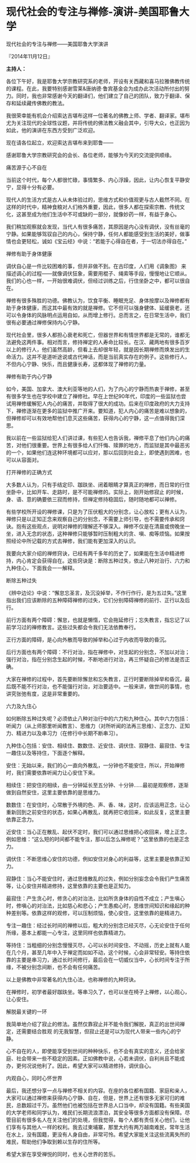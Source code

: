# 现代社会的专注与禅修-演讲-美国耶鲁大学

现代社会的专注与禅修——美国耶鲁大学演讲

『2014年11月12日』

**主持人：**

各位下午好，我是耶鲁大学宗教研究系的老师，开设有关西藏和喜马拉雅佛教传统的课程。在此，我要特别感谢雪莱&唐纳德·鲁宾基金会为成办此次活动所付出的努力。同时，我也非常感谢今天的翻译们，他们建立了自己的团队，致力于翻译、保存和延续藏传佛教的教法。

我很荣幸能有机会介绍索达吉堪布这样一位著名的佛教上师、学者、翻译家。堪布尤为关注现代的全球性议题，并将传统的佛法教义融会其中，引导大众，也正因为如此，他的演讲在东西方受到广泛欢迎。

现在请各位起立，欢迎索达吉堪布来到耶鲁——

感谢耶鲁大学宗教研究会的会长、各位老师，能够为今天的交流提供顺缘。

痛苦源于心不自在

当前这个时代，每个人都很忙碌，事情繁多、内心浮躁，因此，让内心恢复平静安宁，显得十分有必要。

现代人的生活方式是古人从未体验过的，思维方式和价值观更与古人截然不同。在这样的时代中，精神食粮对人们格外重要，因此，很多人都在探索宗教、传统文化，这甚至成为他们生活中不可或缺的一部分，就像妙药一样，有益于身心。

我们稍加观察就会发现，当代人有很多痛苦，其原因是内心没有调伏，没有丝毫的宁静。如果能够驾驭自己的内心，保持宁静，任何人都能感受到生活的美好，做事情也会更轻松，诚如《宝云经》中说：“若能于心得自在者，于一切法亦得自在。”

禅修有助于身体健康

调伏自心是一件比较困难的事，但并非做不到。在古印度，人们用《调象图》 来描述调心的过程——就像调伏狂象，需要用棍子、绳索等手段，慢慢地让它顺从。我们的心也一样，一开始很难调伏，但经过训练之后，行住坐卧之中，都可以很自在。

禅修有很多殊胜的功德。佛教认为，饮食平衡、睡眠充足、身体按摩以及禅修都有助于身体健康，而这其中最有效的就是禅修。它不但可以强身健体、延缓衰老，还可以令身体的风脉明点运用自如，从而增上修行。总而言之，在日常生活中，我们很有必要通过禅修保持内心宁静。

现代社会里，很多人都担心衰老和死亡，但器世界和有情世界都是无常的，谁都无法避免这两件事。相对而言，修持禅定的人寿命比较长。在汉、藏两地有很多百岁以上的修行人，他们虽然高龄，但看上去却很年轻，就是因长期禅修而焕发出的生命活力。这并不是道听途说或古代神话，而是当前真实存在的例子。这些修行人，不但内心宁静、快乐，而且健康长寿，这都体现了禅修的力量。

禅修有助于内心宁静

如今，美国、加拿大、澳大利亚等地的人们，为了内心的宁静而热衷于禅修，甚至有很多学生也在学校中建立了禅修社。早在上世纪90年代，印度的一些监狱也尝试用禅修缓解犯人内心的痛苦，并取得了很大的成功。后来在印度政府的大力支持下，禅修逐渐在更多的监狱中推广开来。要知道，犯人内心的痛苦是难以想象的，但禅修却可以有效地帮他们息灭这些痛苦，获得内心的宁静，这一点值得我们深思。

我以前在一些监狱给犯人们讲过课，有些犯人也告诉我，禅修平息了他们内心的痛苦，对他们很重要。世界上有很多给人们忏悔、赎罪的地方，而监狱是其中最恶劣的一个，如果他们连这种环境都可以应对，那以后回到社会上，即使遇到困难，也可以从容面对。

打开禅修的正确方式

大多数人认为，只有手结定印、跏趺坐、闭着眼睛才算真正的禅修，而日常的行住坐卧中，比如开车、走路时，是不可能禅修的。实际上，刚开始修寂止 的时候，身、语、意的确要依三寂而修持，但禅定修持稳固后，随时随地都可以禅修。

有些学校所开设的禅修课，只是为了压伏粗大的分别念，让心放松；更有人认为，禅修只是以正知正念来观察自己的分别念，不需要上师引导，也不需要传承和窍诀。抱有这些观点，说明对禅修的理解还不够深入。禅修不仅是在清晨或傍晚坐一坐，进入无念的状态，这种禅修只能够暂时压制粗大的贪、嗔、痴等烦恼。如果按照经论中所记载的方式去禅修，我们能有更加深入的认识。

我要向大家介绍的禅修窍诀，已经有两千多年的历史了，如果能在生活中精进修持，内心肯定会获得自在。这些窍诀是：断除五种过失，依止八种对治行、六力和九种住心，下面我会一一解释。

断除五种过失

《辨中边论》中说：“懈怠忘圣言，及沉没掉举，不作行作行，是为五过失。”这里指出我们应该断除的五种障碍禅修的过失，它们分别障碍禅修的前行、正行以及后行。

前行方面有两个障碍：懈怠，也就是懒惰，它会拖延修行；忘失教言，指忘记了以前学习过的禅修教言。这些过失都会令我们无法依教奉行。

正行方面的障碍，是心向外散而导致的掉举和心过于内收而导致的昏沉。

后行方面也有两个障碍：不行对治，指在禅修中，对生起的分别念，不加以对治；强行对治，指在分别念生起的时候，不断地进行对治，再三怀疑自己的修法是否正确。

大家在禅修的过程中，首先要断除懈怠和忘失教言，正行时要断除掉举和昏沉，最后既不能不行对治，也不能强行对治，对治要适中。一般来讲，做世间的事情，也讲究张弛有度，这是非常重要的。

六力及九住心

如何断除五种过失呢？必须依止八种对治行中的六力和九种住心。其中六力包括：听闻力（从上师那里听闻教言）、思维力（对所听闻的法再三思维）、正念力、正知力、精进力以及串习力（在修行中长期不断串习）。

九种住心包括：安住、相续住、数数住、近安住、调伏住、寂静住、最寂住、专注一趣住以及等持住，下面逐个解释。

安住：无始以来，我们的心一直向外散乱，一分钟也不能安住，所以，开始禅修时，我们需要依靠听闻力让心安住下来。

相续住：把安住的相续，由一分钟延长至五分钟、十分钟……最初是观察修，逐渐做到自然安住，这里主要依靠的是思维力。

数数住：在安住时，心常散于外境的色、声、香、味，这时，应该运用正念，让心重新回到之前安住的状态，如果心再散乱，就再把它收回来，如此反复，这里主要依靠正念力。

近安住：当心正在散乱、起伏不定时，我们可以通过思维把心收回来，增上正念，例如思维：“这么短的时间都不能专注，那以后怎么禅修呢？”这里依靠的也是正念力。

调伏住：不断思维心安住的功德，例如安住对身心的利益等，这里主要是依靠正知力。

寂静住：当心不能安住时，通过思维散乱的过失，例如分别妄念会令我们产生痛苦等，让心安住并精进修持，这里依靠的主要也是正知力。

最寂住：产生贪心时，修贪心的对治法，比如所贪身体的自性不成立；产生嗔心时，修嗔心的对治法，比如慈心和悲心；产生愚痴心时，思维世间知识和缘起的种种差别等。依靠这样的观修，可以压制烦恼，使心安住，这里依靠的是精进力。

专注一趣住：经过长时间的禅修以后，粗大的分别念已经灭尽，心无论安住于任何所缘，基本上都能一心专注，这里同样也依靠精进力。

等持住：当粗细的分别念慢慢灭尽，心可以长时间安住、不动摇，历史上就有人能在几个月，甚至几年中入于禅定而如如不动，这个时候，心会非常轻安。等持住依靠的主要是串习力，通过长时间修行，最后会在一切威仪当中，心长时间专注于所缘，不被分别念间断，也不会有任何痛苦。

以上是佛教中非常著名的九住心法，也称禅修的九种窍诀。

在禅修时，初学者最好跏趺坐。等串习久了，也可以坐在椅子上禅修，以心观心，让心安住。

解脱最关键的一环

我简单地介绍了寂止的修法。虽然仅靠寂止并不能令我们解脱，真正的出世间禅定，还需要结合胜观 的无我智慧，但寂止还是可以为现代人带来一些内心的宁静。

心不自在的人，即使能享受到世间的种种快乐，也不会有真实的意义，还会给家庭、社会带来一些不稳定的因素。正如佛教中说，心若未调伏，自利尚且不能成办，更何况说他利了。因此，希望大家可以精进修持，调伏自心。

内观自心，同时心怀世界

最后，我还想分享一点与禅修不相关的内容。在座的各位都有国籍、家庭和亲人，大家可以通过禅修来获得内心宁静、自在，但是，世界上还有很多无家可归的难民，总数超过千万。虽然他们也被包括在世界总人口当中，却没有国籍。有些美国的大学老师和同学认为，难民们长期流浪漂泊，其安全等很多方面都没有保障。尽管目前有很多名人在关注他们的处境，但我觉得，每个人都有责任关心他们，让他们享有与其他人一样的权利。我去过柬埔寨，那里大约有两万越南难民，常年生活在水上，没有国籍，更没有人身自由，非常可怜。希望大家能关注这些流离失所的难民，帮助他们争取到赖以生存的住所等。

希望大家在享受禅悦的同时，也关心世界的苦乐。

